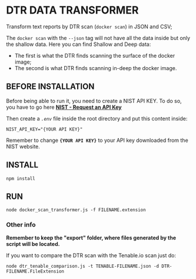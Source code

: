 # DTR DATA TRANSFORMER

Transform text reports by DTR scan (`docker scan`) in JSON and CSV; 

The `docker scan` with the `--json` tag will not have all the data inside but only the shallow data.
Here you can find Shallow and Deep data:
-  The first is what the DTR finds scanning the surface of the docker image; 
-  The second is what DTR finds scanning in-deep the docker image.

## BEFORE INSTALLATION

Before being able to run it, you need to create a NIST API KEY. 
To do so, you have to go here **[NIST - Request an API Key](https://nvd.nist.gov/developers/request-an-api-key)**

Then create a *`.env`* file inside the root directory and put this content inside:

```
NIST_API_KEY="{YOUR API KEY}"
```

Remember to change **`{YOUR API KEY}`** to your API key downloaded from the NIST website.

## INSTALL

`npm install`


## RUN

`node docker_scan_transformer.js -f FILENAME.extension`

### Other info

**Remember to keep the "export" folder, where files generated by the script will be located.**

If you want to compare the DTR scan with the Tenable.io scan just do:

`node dtr_tenable_comparison.js -t TENABLE-FILENAME.json -d DTR-FILENAME.FileExtension`
